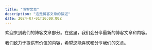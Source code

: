 ```yaml
---
title: "博客文章"
description: "这是博客文章的描述"
date: 2024-07-01T10:00:00Z
---
```


欢迎来到我们的博客文章部分。在这里，我们会分享最新的博客文章和内容。

我们致力于提供有价值的内容，希望您能喜欢和分享我们的文章。
